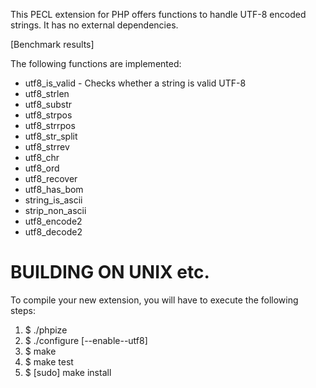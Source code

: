 This PECL extension for PHP offers functions to handle UTF-8 encoded strings. It has no external dependencies.

[Benchmark results]

The following functions are implemented:

* utf8_is_valid - Checks whether a string is valid UTF-8
* utf8_strlen
* utf8_substr
* utf8_strpos
* utf8_strrpos
* utf8_str_split
* utf8_strrev
* utf8_chr
* utf8_ord
* utf8_recover
* utf8_has_bom
* string_is_ascii
* strip_non_ascii
* utf8_encode2
* utf8_decode2

BUILDING ON UNIX etc.
=====================

To compile your new extension, you will have to execute the following steps:

1.  $ ./phpize
2.  $ ./configure [--enable--utf8]
3.  $ make
4.  $ make test
5.  $ [sudo] make install
